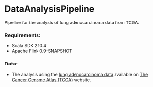 # DataAnalysisPipeline
Pipeline for the analysis of lung adenocarcinoma data from TCGA.

### Requirements:
* Scala SDK 2.10.4
* Apache Flink 0.9-SNAPSHOT

### Data:
* The analysis using the <a href="https://tcga-data.nci.nih.gov/tcga/tcgaCancerDetails.jsp?diseaseType=LUAD&diseaseName=Lung%20adenocarcinoma" target="_blank">lung adenocarcinoma data</a> available on <a href="http://cancergenome.nih.gov" target="_blank">The Cancer Genome Atlas  (TCGA)</a> website.
